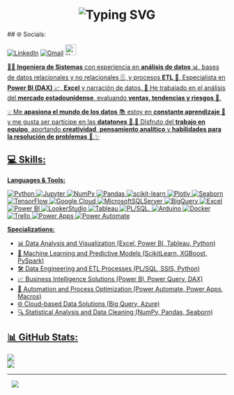 <!-- Header -->
<div align="center">
    <h1>
      <strong>
          <img src="https://readme-typing-svg.herokuapp.com?font=Fira+Code&weight=900&size=25&pause=1000&color=3F8114&vCenter=true&width=625&height=55&lines=Hola%2C+Soy+Elizabeth%2C+Analista+de+Datos." alt="Typing SVG" />
      </strong>
    </h1>
</div>
## 🌐 Socials:

[![LinkedIn](https://img.shields.io/badge/LinkedIn-%230077B5.svg?style=for-the-badge&logo=linkedin&logoColor=white)](https://www.linkedin.com/in/elizabeth-flores-huaman%C3%AD-46031b238/)
[![Gmail](https://img.shields.io/badge/Gmail-%23D14836.svg?style=for-the-badge&logo=gmail&logoColor=white)](mailto:Elizabeth02fh@gmail.com)
<a href="https://www.youtube.com/@elizabeth0214" style="margin-right: 10px;">
        <img src="https://img.shields.io/badge/YouTube-red?style=for-the-badge&logo=youtube&logoColor=white" alt="YouTube Badge" style="height: 25px;" />

👩‍💻 **Ingeniera de Sistemas** con experiencia en **análisis de datos** 📊, bases de datos relacionales y no relacionales 🗄️, y procesos **ETL** 🔄. Especialista en **Power BI (DAX)** 📈, **Excel** y narración de datos. 📌 He trabajado en el análisis del **mercado estadounidense**, evaluando **ventas, tendencias y riesgos** 💼. 

💡 Me **apasiona el mundo de los datos** 📚 estoy en **constante aprendizaje** 📖 y me gusta ser partícipe en las **datatones** 🚀.🤝 Disfruto del **trabajo en equipo**, aportando **creatividad**, **pensamiento analítico** y **habilidades para la resolución de problemas** 🧩.✨

## 💻 Skills:
**Languages & Tools:**

![Python](https://img.shields.io/badge/python-3670A0?style=for-the-badge&logo=python&logoColor=ffdd54) ![Jupyter](https://img.shields.io/badge/Jupyter-F37626?style=for-the-badge&logo=jupyter&logoColor=white) ![NumPy](https://img.shields.io/badge/numpy-%23013243.svg?style=for-the-badge&logo=numpy&logoColor=white) ![Pandas](https://img.shields.io/badge/pandas-%23150458.svg?style=for-the-badge&logo=pandas&logoColor=white) ![scikit-learn](https://img.shields.io/badge/scikit--learn-%23F7931E.svg?style=for-the-badge&logo=scikit-learn&logoColor=white)  ![Plotly](https://img.shields.io/badge/Plotly-%233F4F75.svg?style=for-the-badge&logo=plotly&logoColor=white) ![Seaborn](https://img.shields.io/badge/Seaborn-3776AB?style=for-the-badge&logo=python&logoColor=white) ![TensorFlow](https://img.shields.io/badge/TensorFlow-%23FF6F00.svg?style=for-the-badge&logo=TensorFlow&logoColor=white)  ![Google Cloud](https://img.shields.io/badge/Google%20Cloud-%234285F4.svg?style=for-the-badge&logo=google-cloud&logoColor=white) ![MicrosoftSQLServer](https://img.shields.io/badge/Microsoft%20SQL%20Sever-CC2927?style=for-the-badge&logo=microsoft%20sql%20server&logoColor=white) ![BigQuery](https://img.shields.io/badge/BigQuery-4285F4?style=for-the-badge&logo=google-cloud&logoColor=white) ![Excel](https://img.shields.io/badge/Excel-217346?style=for-the-badge&logo=Microsoft-Excel&logoColor=white) ![Power BI](https://img.shields.io/badge/Power_BI-%23F2C811.svg?style=for-the-badge&logo=Power%20BI&logoColor=white) ![LookerStudio](https://img.shields.io/badge/Looker_Studio-4285F4?style=for-the-badge&logo=looker-studio&logoColor=white)  ![Tableau](https://img.shields.io/badge/Tableau-E97627?style=for-the-badge&logo=Tableau&logoColor=white) ![PL/SQL](https://img.shields.io/badge/PL%2FSQL-3670A0?style=for-the-badge&logo=oracle&logoColor=ffdd54). ![Arduino](https://img.shields.io/badge/-Arduino-00979D?style=for-the-badge&logo=Arduino&logoColor=white) ![Docker](https://img.shields.io/badge/-Docker-2496ED?style=for-the-badge&logo=Docker&logoColor=white) ![Trello](https://img.shields.io/badge/-Trello-0079BF?style=for-the-badge&logo=Trello&logoColor=white) ![Power Apps](https://img.shields.io/badge/Power_Apps-%236B0BDE.svg?style=for-the-badge&logo=Power%20Apps&logoColor=white) ![Power Automate](https://img.shields.io/badge/Power_Automate-%230078D4.svg?style=for-the-badge&logo=Power%20Automate&logoColor=white)

**Specializations:**
- 📊 Data Analysis and Visualization (Excel, Power BI, Tableau, Python)
- 🤖 Machine Learning and Predictive Models (ScikitLearn, XGBoost, PySpark)
- 🛠 Data Engineering and ETL Processes (PL/SQL, SSIS, Python)
- 📈 Business Intelligence Solutions (Power BI, Power Query, DAX)
- 🔄 Automation and Process Optimization (Power Automate, Power Apps, Macros)
- 🌐 Cloud-based Data Solutions (Big Query, Azure)
- 🔍 Statistical Analysis and Data Cleaning (NumPy, Pandas, Seaborn)

## 📊 GitHub Stats:
![](https://github-readme-stats.vercel.app/api?username=avelad31&theme=synthwave&hide_border=false&include_all_commits=true&count_private=true)<br/>
![](https://github-readme-stats.vercel.app/api/top-langs/?username=avelad31&theme=synthwave&hide_border=false&include_all_commits=true&count_private=true&layout=compact)


---
[![](https://visitcount.itsvg.in/api?id=avelad31&icon=0&color=0)](https://visitcount.itsvg.in)

<!-- Proudly created with GPRM ( https://gprm.itsvg.in ) -->
